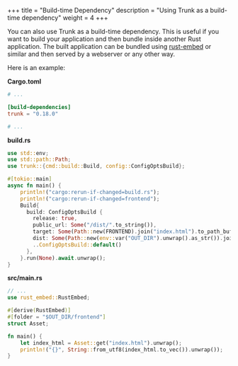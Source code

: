 +++
title = "Build-time Dependency"
description = "Using Trunk as a build-time dependency"
weight = 4
+++

You can also use Trunk as a build-time dependency. This is useful if you want to build your application and then bundle inside another Rust application. The built application can be bundled using [rust-embed](https://github.com/pyrossh/rust-embed) or similar and then served by a webserver or any other way.

Here is an example:

**Cargo.toml**

```toml
# ...

[build-dependencies]
trunk = "0.18.0"

# ...
```

**build.rs**

```rust
use std::env;
use std::path::Path;
use trunk::{cmd::build::Build, config::ConfigOptsBuild};

#[tokio::main]
async fn main() {
    println!("cargo:rerun-if-changed=build.rs");
    println!("cargo:rerun-if-changed=frontend");
    Build{
      build: ConfigOptsBuild {
        release: true,
        public_url: Some("/dist/".to_string()),
        target: Some(Path::new(FRONTEND).join("index.html").to_path_buf()),
        dist: Some(Path::new(env::var("OUT_DIR").unwrap().as_str()).join("frontend").to_path_buf()),
        ..ConfigOptsBuild::default()
      },
    }.run(None).await.unwrap();
}
```

**src/main.rs**

```rust
// ...
use rust_embed::RustEmbed;

#[derive(RustEmbed)]
#[folder = "$OUT_DIR/frontend"]
struct Asset;

fn main() {
    let index_html = Asset::get("index.html").unwrap();
    println!("{}", String::from_utf8(index_html.to_vec()).unwrap());
}
```
